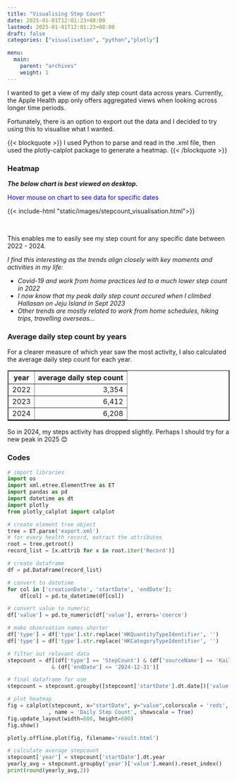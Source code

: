 ```yaml
---
title: "Visualising Step Count"
date: 2025-01-01T12:01:23+08:00
lastmod: 2025-01-01T12:01:23+08:00
draft: false
categories: ["visualisation", "python","plotly"]

menu:
  main:
    parent: "archives"
    weight: 1
---
```


I wanted to get a view of my daily step count data across years. Currently, the Apple Health app only offers aggregated views when looking across longer time periods. 

Fortunately, there is an option to export out the data and I decided to try using this to visualise what I wanted.

{{< blockquote >}}
  I used Python to parse and read in the .xml file, then used the plotly-calplot package to generate a heatmap.
{{< /blockquote >}}

### Heatmap
<i><b>The below chart is best viewed on desktop. </b></i> &nbsp;

<span style="color:blue;"> Hover mouse on chart to see data for specific dates</span>

{{< include-html "static/images/stepcount_visualisation.html">}}

&nbsp;

This enables me to easily see my step count for any specific date between 2022 - 2024. 

<i>I find this interesting as the trends align closely with key moments and activities in my life:
- Covid-19 and work from home practices led to a much lower step count in 2022
- I now know that my peak daily step count occured when I climbed Hallasan on Jeju Island in Sept 2023
- Other trends are mostly related to work from home schedules, hiking trips, travelling overseas... </i>

### Average daily step count by years
For a clearer measure of which year saw the most activity, I also calculated the average daily step count for each year.

<table border="2" class="dataframe">
  <thead>
    <tr>
      <th>year</th>
      <th style="text-align: right;">average daily step count</th>
    </tr>
  </thead>
  <tbody>
    <tr>
      <td>2022</td>
      <td style="text-align: right;">3,354</td>
    </tr>
    <tr>
      <td>2023</td>
      <td style="text-align: right;">6,412</td>
    </tr>
    <tr>
      <td>2024</td>
      <td style="text-align: right;">6,208</td>
    </tr>
  </tbody>
</table>

So in 2024, my steps activity has dropped slightly. Perhaps I should try for a new peak in 2025 😊

### Codes

```python
# import libraries
import os
import xml.etree.ElementTree as ET
import pandas as pd
import datetime as dt
import plotly
from plotly_calplot import calplot
```

```python
# create element tree object
tree = ET.parse('export.xml')
# for every health record, extract the attributes
root = tree.getroot()
record_list = [x.attrib for x in root.iter('Record')]

# create dataframe
df = pd.DataFrame(record_list)
```

```python
# convert to datetime
for col in ['creationDate', 'startDate', 'endDate']:
    df[col] = pd.to_datetime(df[col])

# convert value to numeric
df['value'] = pd.to_numeric(df['value'], errors='coerce')

# make observation names shorter
df['type'] = df['type'].str.replace('HKQuantityTypeIdentifier', '')
df['type'] = df['type'].str.replace('HKCategoryTypeIdentifier', '')

# filter out relevant data
stepcount = df[(df['type'] == 'StepCount') & (df['sourceName'] == 'Kailin') & (df['startDate'] >= '2022-01-01')
              & (df['endDate'] <= '2024-12-31')]

# final dataframe for use
stepcount = stepcount.groupby([stepcount['startDate'].dt.date])['value'].sum().reset_index()
```

```python
# plot heatmap
fig = calplot(stepcount, x="startDate", y="value",colorscale = 'reds', years_title=True, space_between_plots=0.1
             , name = 'Daily Step Count', showscale = True)
fig.update_layout(width=800, height=600)
fig.show()

plotly.offline.plot(fig, filename='result.html')
```

```python
# calculate average stepcount
stepcount['year'] = stepcount['startDate'].dt.year
yearly_avg = stepcount.groupby('year')['value'].mean().reset_index()
print(round(yearly_avg,2))
```